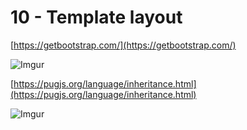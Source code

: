 # 10 - Template layout

[https://getbootstrap.com/](https://getbootstrap.com/)

![Imgur](https://i.imgur.com/6kiXLFu.png)  

[https://pugjs.org/language/inheritance.html](https://pugjs.org/language/inheritance.html)  

![Imgur](https://i.imgur.com/wl87hxv.png) 

